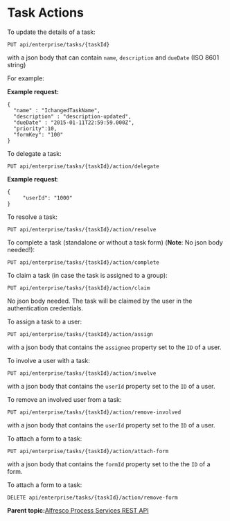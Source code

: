 # Task Actions

To update the details of a task:

```
PUT api/enterprise/tasks/{taskId}
```

with a json body that can contain `name`, `description` and `dueDate` \(ISO 8601 string\)

For example:

**Example request:**

```
{
  "name" : "IchangedTaskName",
  "description" : "description-updated",
  "dueDate" : "2015-01-11T22:59:59.000Z",
  "priority":10,
  "formKey": "100"
}
```

To delegate a task:

```
PUT api/enterprise/tasks/{taskId}/action/delegate
```

**Example request**:

```
{
     "userId": "1000"
}
```

To resolve a task:

```
PUT api/enterprise/tasks/{taskId}/action/resolve
```

To complete a task \(standalone or without a task form\) \(**Note**: No json body needed!\):

```
PUT api/enterprise/tasks/{taskId}/action/complete
```

To claim a task \(in case the task is assigned to a group\):

```
PUT api/enterprise/tasks/{taskId}/action/claim
```

No json body needed. The task will be claimed by the user in the authentication credentials.

To assign a task to a user:

```
PUT api/enterprise/tasks/{taskId}/action/assign
```

with a json body that contains the `assignee` property set to the `ID` of a user.

To involve a user with a task:

```
PUT api/enterprise/tasks/{taskId}/action/involve
```

with a json body that contains the `userId` property set to the `ID` of a user.

To remove an involved user from a task:

```
PUT api/enterprise/tasks/{taskId}/action/remove-involved
```

with a json body that contains the `userId` property set to the `ID` of a user.

To attach a form to a task:

```
PUT api/enterprise/tasks/{taskId}/action/attach-form
```

with a json body that contains the `formId` property set to the the `ID` of a form.

To attach a form to a task:

```
DELETE api/enterprise/tasks/{taskId}/action/remove-form
```

**Parent topic:**[Alfresco Process Services REST API](../topics/process_services_api.md)

